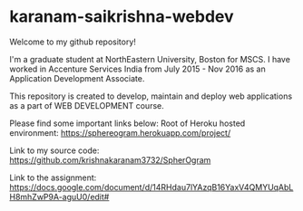 # karanam-saikrishna-webdev

Welcome to my github repository!

I'm a graduate student at NorthEastern University, Boston for MSCS.
I have worked in Accenture Services India from July 2015 - Nov 2016 as an Application Development Associate.

This repository is created to develop, maintain and deploy web applications as a part of WEB DEVELOPMENT course.

Please find some important links below:
Root of Heroku hosted environment: https://sphereogram.herokuapp.com/project/

Link to my source code: https://github.com/krishnakaranam3732/SpherOgram

Link to the assignment: https://docs.google.com/document/d/14RHdau7lYAzqB16YaxV4QMYUqAbLH8mhZwP9A-aguU0/edit#
